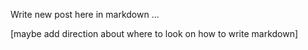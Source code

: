 <!--Greymatter
{
  "name": "testing",
  "description": "Add description here ...",
  "createDate": "Monday, August 14th 2017, 11:22:35 pm",
  "updateDate": "Monday, August 14th 2017, 11:22:35 pm",
  "slug": "testing",
  "file": "/blog-markdown/1502770955521-testing.md"
}
-->

Write new post here in markdown ...

[maybe add direction about where to look on how to write markdown]
